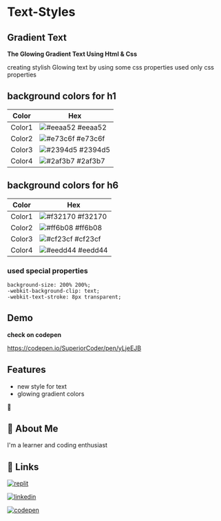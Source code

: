
# Text-Styles

## Gradient Text

**The Glowing Gradient Text Using Html & Css**

creating stylish Glowing text by using some css properties
used only css properties 


## background colors for h1

| Color             | Hex                                                                |
| ----------------- | ------------------------------------------------------------------ |
| Color1 | ![#eeaa52](https://via.placeholder.com/10/eeaa52?text=+) #eeaa52 |
| Color2 | ![#e73c6f](https://via.placeholder.com/10/e73c6f?text=+) #e73c6f |
| Color3 | ![#2394d5](https://via.placeholder.com/10/2394d5?text=+) #2394d5 |
| Color4 | ![#2af3b7](https://via.placeholder.com/10/2af3b7?text=+) #2af3b7 |

## background colors for h6

| Color             | Hex                                                                |
| ----------------- | ------------------------------------------------------------------ |
| Color1 | ![#f32170](https://via.placeholder.com/10/f32170?text=+) #f32170 |
| Color2 | ![#ff6b08](https://via.placeholder.com/10/ff6b08?text=+) #ff6b08 |
| Color3 | ![#cf23cf](https://via.placeholder.com/10/cf23cf?text=+) #cf23cf |
| Color4 | ![#eedd44](https://via.placeholder.com/10/eedd44?text=+) #eedd44 |

### used special properties 
``` 
background-size: 200% 200%;
-webkit-background-clip: text;
-webkit-text-stroke: 8px transparent;

```

## Demo

**check on codepen**

https://codepen.io/SuperiorCoder/pen/yLjeEJB
## Features

- new style for text
- glowing gradient colors 



 👋


## 🚀 About Me
I'm a learner and coding enthusiast



## 🔗 Links
[![replit](https://img.shields.io/badge/replit-0A66C2?style=for-the-badge&logo=replit&logoColor=white)](https://replit.com/@kammarianand)

[![linkedin](https://img.shields.io/badge/linkedin-0A66C2?style=for-the-badge&logo=linkedin&logoColor=white)](https://www.linkedin.com/in/kammari-anand-504512230/)

[![codepen](https://img.shields.io/badge/codepen-0A66C2?style=for-the-badge&logo=codepen&logoColor=white)](https://codepen.io/SuperiorCoder)




